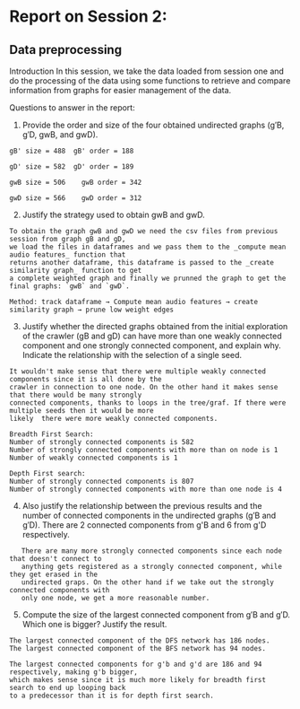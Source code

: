 # Report on Session 2: 
## Data preprocessing

Introduction
In this session, we take the data loaded from session one and do the processing of the data using some functions to retrieve and compare information from graphs for easier management of the data. 


Questions to answer in the report:

1. Provide the order and size of the four obtained undirected graphs (g′B, g′D, gwB, and gwD).

```
gB' size = 488 	gB' order = 188 

gD' size = 582 	gD' order = 189

gwB size = 506    gwB order = 342

gwD size = 566    gwD order = 312
```

2. Justify the strategy used to obtain gwB and gwD.

```
To obtain the graph gwB and gwD we need the csv files from previous session from graph gB and gD,
we load the files in dataframes and we pass them to the _compute mean audio features_ function that
returns another dataframe, this dataframe is passed to the _create similarity graph_ function to get
a complete weighted graph and finally we prunned the graph to get the final graphs: `gwB` and `gwD`.

Method: track dataframe → Compute mean audio features → create similarity graph → prune low weight edges
```

3. Justify whether the directed graphs obtained from the initial exploration of the crawler (gB and gD) can have more than one weakly connected component and one strongly connected component, and explain why. Indicate the relationship with the selection of a single seed.
```
It wouldn't make sense that there were multiple weakly connected components since it is all done by the
crawler in connection to one node. On the other hand it makes sense that there would be many strongly 
connected components, thanks to loops in the tree/graf. If there were multiple seeds then it would be more
likely  there were more weakly connected components.

Breadth First Search:
Number of strongly connected components is 582
Number of strongly connected components with more than on node is 1
Number of weakly connected components is 1

Depth First search:
Number of strongly connected components is 807
Number of strongly connected components with more than one node is 4

```

4. Also justify the relationship between the previous results and the number of connected components in the undirected graphs (g′B and g′D).
   There are 2 connected components from g'B and 6 from g'D respectively.
   
```
   There are many more strongly connected components since each node that doesn't connect to 
   anything gets registered as a strongly connected component, while they get erased in the 
   undirected graps. On the other hand if we take out the strongly connected components with 
   only one node, we get a more reasonable number.
```

5. Compute the size of the largest connected component from g′B and g′D. Which one is bigger? Justify the result.

```
The largest connected component of the DFS network has 186 nodes.
The largest connected component of the BFS network has 94 nodes.

The largest connected components for g'b and g'd are 186 and 94 respectively, making g'b bigger,
which makes sense since it is much more likely for breadth first search to end up looping back 
to a predecessor than it is for depth first search.
```



